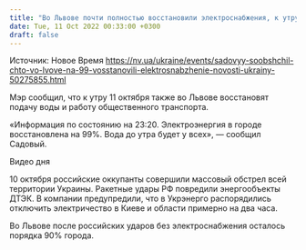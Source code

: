 ```yaml
---
title: "Во Львове почти полностью восстановили электроснабжения, к утру обещают подачу воды"
date: Tue, 11 Oct 2022 00:33:00 +0300
draft: false
---
```

Источник: Новое Время https://nv.ua/ukraine/events/sadovyy-soobshchil-chto-vo-lvove-na-99-vosstanovili-elektrosnabzhenie-novosti-ukrainy-50275855.html


 Мэр сообщил, что к утру 11 октября также во Львове восстановят подачу воды и работу общественного транспорта.

«Информация по состоянию на 23:20. Электроэнергия в городе восстановлена на 99%. Вода до утра будет у всех», — сообщил Садовый.

 Видео дня   

10 октября российские оккупанты совершили массовый обстрел всей территории Украины. Ракетные удары РФ повредили энергообъекты ДТЭК. В компании предупредили, что в Укрэнерго распорядились отключить электричество в Киеве и области примерно на два часа.

Во Львове после российских ударов без электроснабжения осталось порядка 90% города.
